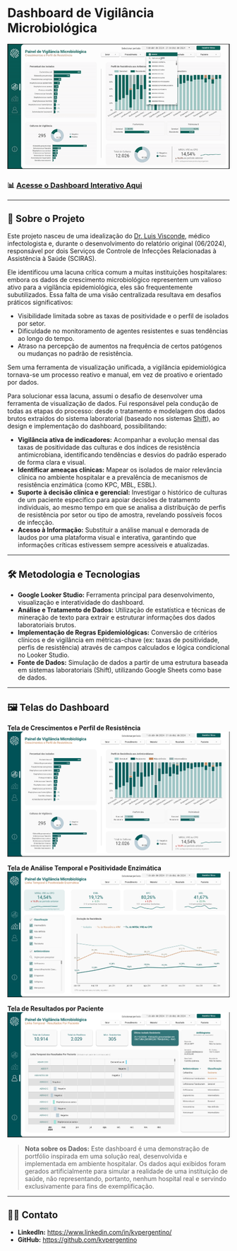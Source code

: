 # Dashboard de Vigilância Microbiológica

![Demonstração do Dashboard](assets/microbiologial_surveillance_dashboard.gif)

### 📊 [Acesse o Dashboard Interativo Aqui](https://lookerstudio.google.com/reporting/ba5fd882-81a3-44ae-8493-b08685aeadb0)

---

## 📄 Sobre o Projeto

Este projeto nasceu de uma idealização do <a href="https://www.linkedin.com/in/luis-felipe-visconde-87a329124/">Dr. Luis Visconde</a>, médico infectologista e, durante o desenvolvimento do relatório original (06/2024), responsável por dois Serviços de Controle de Infecções Relacionadas à Assistência à Saúde (SCIRAS).

Ele identificou uma lacuna crítica comum a muitas instituições hospitalares: embora os dados de crescimento microbiológico representem um valioso ativo para a vigilância epidemiológica, eles são frequentemente subutilizados. Essa falta de uma visão centralizada resultava em desafios práticos significativos:

* Visibilidade limitada sobre as taxas de positividade e o perfil de isolados por setor.
* Dificuldade no monitoramento de agentes resistentes e suas tendências ao longo do tempo.
* Atraso na percepção de aumentos na frequência de certos patógenos ou mudanças no padrão de resistência.

Sem uma ferramenta de visualização unificada, a vigilância epidemiológica tornava-se um processo reativo e manual, em vez de proativo e orientado por dados.

Para solucionar essa lacuna, assumi o desafio de desenvolver uma ferramenta de visualização de dados. Fui responsável pela condução de todas as etapas do processo: desde o tratamento e modelagem dos dados brutos extraídos do sistema laboratorial (baseado nos sistemas <a href="https://shift.com.br/">Shift</a>), ao design e implementação do dashboard, possibilitando:

* **Vigilância ativa de indicadores:** Acompanhar a evolução mensal das taxas de positividade das culturas e dos índices de resistência antimicrobiana, identificando tendências e desvios do padrão esperado de forma clara e visual.
* **Identificar ameaças clínicas:** Mapear os isolados de maior relevância clínica no ambiente hospitalar e a prevalência de mecanismos de resistência enzimática (como KPC, MBL, ESBL).
* **Suporte à decisão clínica e gerencial:** Investigar o histórico de culturas de um paciente específico para apoiar decisões de tratamento individuais, ao mesmo tempo em que se analisa a distribuição de perfis de resistência por setor ou tipo de amostra, revelando possíveis focos de infecção.
* **Acesso à Informação:** Substituir a análise manual e demorada de laudos por uma plataforma visual e interativa, garantindo que informações críticas estivessem sempre acessíveis e atualizadas.

---

## 🛠️ Metodologia e Tecnologias

* **Google Looker Studio:** Ferramenta principal para desenvolvimento, visualização e interatividade do dashboard.
* **Análise e Tratamento de Dados:** Utilização de estatística e técnicas de mineração de texto para extrair e estruturar informações dos dados laboratoriais brutos.
* **Implementação de Regras Epidemiológicas:** Conversão de critérios clínicos e de vigilância em métricas-chave (ex: taxas de positividade, perfis de resistência) através de campos calculados e lógica condicional no Looker Studio.
* **Fonte de Dados:** Simulação de dados a partir de uma estrutura baseada em sistemas laboratoriais (Shift), utilizando Google Sheets como base de dados.

---

## 🖼️ Telas do Dashboard

**Tela de Crescimentos e Perfil de Resistência**
![Tela de Perfil de Isolados](assets/01_perfil_isolados.png)

**Tela de Análise Temporal e Positividade Enzimática**
![Tela de Linha Temporal](assets/02_linha_temporal.png)

**Tela de Resultados por Paciente**
![Tela de Resultados por Paciente](assets/03_resultados_paciente.png)

> **Nota sobre os Dados:** Este dashboard é uma demonstração de portfólio inspirada em uma solução real, desenvolvida e implementada em ambiente hospitalar. Os dados aqui exibidos foram gerados artificialmente para simular a realidade de uma instituição de saúde, não representando, portanto, nenhum hospital real e servindo exclusivamente para fins de exemplificação.

---

## 👨‍💻 Contato

* **LinkedIn:** https://www.linkedin.com/in/kvpergentino/
* **GitHub:** https://github.com/kvpergentino
